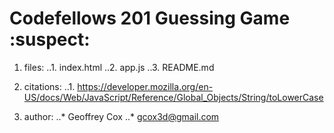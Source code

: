 # Codefellows 201 Guessing Game :suspect:

1. files:
..1. index.html
..2. app.js
..3. README.md

2. citations:
..1. https://developer.mozilla.org/en-US/docs/Web/JavaScript/Reference/Global_Objects/String/toLowerCase

3. author:
..* Geoffrey Cox
..* gcox3d@gmail.com
